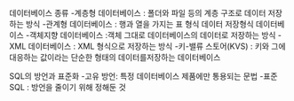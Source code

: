 데이터베이스 종류
-계층형 데이터베이스 : 폴더와 파일 등의 계층 구조로 데이터 저장하는 방식
-관계형 데이터베이스 : 행과 열을 가지는 표 형식 데이터 저장형식 데이터베이스
-객체지향 데이터베이스 :객체 그대로 데이터베이스의 데이터로 저장하는 방식
-XML 데이터베이스 : XML 형식으로 저장하는 방식
-키-밸류 스토어(KVS) : 키와 그에 대응하는 값이라는 단순한 형태의 데이터를저장하는 데이터베이스

SQL의 방언과 표준화
-고유 방언: 특정 데이터베이스 제품에만 통용되는 문법
-표준 SQL : 방언을 줄이기 위해 정해둔 것
